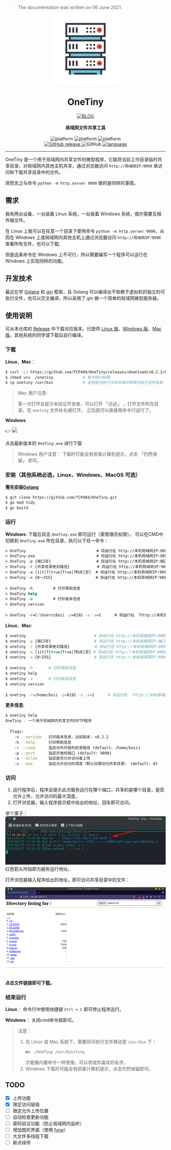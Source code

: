 > The documentation was written on 06 June 2021.

<p align="center">
    <img src="README/logo.svg" alt="logo">
</p>
<h1 align="center">OneTiny</h1>
<div align="center">
  <a href="https://www.boii.xyz">
    <img src="https://img.shields.io/badge/BLOG-Boii.xyz-1296DB.svg?style=for-the-badge" alt="BLOG">
  </a>
</div>
<br/>
<div align="center">
  <strong>局域网文件共享工具</strong>
</div>
<br/>

<div align="center">
    <!-- platform -->
    <!-- <img alt="platform" src="https://img.shields.io/badge/platform-Linux | Windows | Mac-c3c3c3.svg?style=flat-square"/> -->
    <img alt="platform" src="https://img.shields.io/badge/-Linux-333?style=flat-square&logo=Linux&logoColor=fff"/>
    <img alt="platform" src="https://img.shields.io/badge/-Windows-0078D6?style=flat-square&logo=Windows"/>
    <img alt="platform" src="https://img.shields.io/badge/-MacOS-e67e22?style=flat-square&logo=apple&logoColor=fff"/>
</div>
<div align="center" >
	<!--version-->
    <a href="" target="blank">
		<img alt="GitHub release" src="https://img.shields.io/github/release/TCP404/OneTiny.svg?style=flat-square&color=1296DB&sort=semver"/>
    </a>
	<!--license-->
    <img alt="GitHub" src="https://img.shields.io/github/license/TCP404/OneTiny.svg?style=flat-square">
    <!--language-->
    <a href="https://golang.org" target="blank">
    	<img alt="language" src="https://img.shields.io/github/go-mod/go-version/TCP404/OneTiny/master?color=00ADD8&label=Golang&logo=Go&logoColor=00ADD8&style=flat-square"/>
    </a>
</div>
<hr />


OneTiny 是一个用于局域网内共享文件的微型程序，它能将当前工作目录临时共享目录，对局域网内其他主机共享，通过浏览器访问 `http://局域网IP:9090` 来访问和下载共享目录中的文件。

简而言之与命令 `python -m http.server 9090` 做的是同样的事情。

## 需求

我有两台设备，一台装着 Linux 系统，一台装着 Windows 系统，偶尔需要互相传输文件。

在 Linux 上我可以在任意一个目录下使用命令 `python -m http.server 9090`，从而在 Windows 上或局域网内其他主机上通过浏览器访问 `http://局域网IP:9090` 查看所有文件，也可以下载;

但是这条命令在 Windows 上不可行，所以需要编写一个程序可以运行在 Windows 上实现同样的功能。

## 开发技术
最近在学 [Golang](https://golang.org) 和 [gin](https://gin-gonic.com/zh-cn/) 框架，且 Golang 可以编译出不依赖于虚拟机的独立的可执行文件，也可以交叉编译，所以采用了 gin 做一个简单的局域网微型服务器。

## 使用说明
可从本仓库的 [Release](https://github.com/TCP404/OneTiny/releases/) 中下载对应版本。已提供 [Linux 版](https://github.com/TCP404/OneTiny/releases/download/v0.2.2/OneTiny)、[Windows 版](https://github.com/TCP404/OneTiny/releases/download/v0.2.2/OneTiny.exe)，[Mac 版](https://github.com/TCP404/OneTiny/releases/download/v0.2.2/OneTiny_mac)，其他系统的同学请下载后自行编译。

### 下载
**Linux**、**Mac**：
```bash
$ curl -LJ https://github.com/TCP404/OneTiny/releases/download/v0.2.2/OneTiny -o onetiny
$ chmod u+x ./onetiny             # 赋予执行权限
$ cp onetiny /usr/bin             # 复制到可执行文件目录并修改可执行文件名称
```

> Mac 用户注意:
> 
> 第一次打开会提示未验证开发者，可以打开 「访达」 ，打开文件所在目录，在 `onetiny` 文件处右键打开。
> 之后就可以直接用命令行运行了。

**Windows**

:point_right: [![](https://img.shields.io/github/release/TCP404/OneTiny.svg?style=flat-square&color=1296DB&sort=semver)](https://github.com/TCP404/OneTiny/releases/latest)

点击最新版本的 `OneTiny.exe` 进行下载

> Windows 用户注意：
> 下载时可能会有损害计算机提示，点击 「仍然保留」 即可。




### 安装（其他系统必选，Linux、Windows、MacOS 可选）
**需先安装[Golang](https://golang.org)**
```bash
$ git clone https://github.com/TCP404/OneTiny.git
$ go mod tidy
$ go build
```

### 运行
**Windows**: 
下载后双击 `OneTiny.exe` 即可运行（需管理员权限）。
可以在CMD中切换到 `OneTiny.exe` 所在目录，执行以下任一命令：
```cmd
> OneTiny                               # 将运行在 http://本机局域网IP:9090，共享目录为当前工作目录，禁止上传
> OneTiny.exe                           # 将运行在 http://本机局域网IP:9090，共享目录为当前工作目录，禁止上传
> OneTiny -p {端口号}                    # 将运行在 http://本机局域网IP:端口号，共享目录为当前工作目录，禁止上传
> OneTiny -r {共享目录绝对路径}            # 将运行在 http://本机局域网IP:9090，共享目录为指定目录，禁止上传
> OneTiny -a [1|t|T|true|True|TRUE|空]  # 将运行在 http://本机局域网IP:9090，共享目录为当前工作目录，允许上传
> OneTiny -x {0～255}                   # 将运行在 http://本机局域网IP:9090，共享目录为当前工作目录，禁止上传，默认仅允许访问共享目录一层，禁止进入下一层目录

> OneTiny -h         # 打印帮助信息
> OneTiny help
> OneTiny -v         # 打印版本信息
> OneTiny version

> OneTiny -r=C:\Users\Boii -p=8192 -a -x=2      # 将运行在 「http://本机局域网IP:8192」，共享目录为 「C:\Users\Boii」 ，允许上传，允许访问共享目录往下2层
```

**Linux**、**Mac**:
```bash
$ onetiny                              # 将运行在 http://本机局域网IP:9090，共享目录为当前工作目录，禁止上传
$ onetiny -p {端口号}                   # 将运行在 http://本机局域网IP:端口号，共享目录为当前工作目录，禁止上传
$ onetiny -r {共享目录绝对路径}           # 将运行在 http://本机局域网IP:9090，共享目录为指定工作目录，禁止上传
$ onetiny -a [1|t|T|true|True|TRUE|空] # 将运行在 http://本机局域网IP:9090，共享目录为当前工作目录，允许上传
$ onetiny -x {0~255}                   # 将运行在 http://本机局域网IP:9090，共享目录为当前工作目录，禁止上传，默认仅允许访问共享目录一层，禁止进入下一层目录

$ onetiny -h       # 打印帮助信息
$ onetiny help
$ onetiny -v       # 打印版本信息
$ onetiny version

$ onetiny -r=/home/boii -p=8192 -a -x=2      # 将运行在 「http://本机局域网IP:8192」，共享目录为 「/home/boii」，允许上传，允许访问共享目录往下2层
```


**更多信息**:
```bash
$ onetiny help
OneTiny - 一个用于局域网内共享文件的FTP程序

  Flags: 
    -v --version   打印版本信息，当前版本: v0.2.2
    -h --help      打印帮助信息
    -r --road      指定对外开放的目录路径 (default: /home/boii)
    -p --port      指定开放的端口 (default: 9090)
    -a --allow     指定是否允许访问者上传
    -x --max       指定允许访问的深度（默认仅限访问共享目录） (default: 0)
```

### 访问
1. 运行程序后，程序会提示此次服务运行在哪个端口，共享的是哪个目录，是否允许上传，允许访问的最大深度。
2. 打开浏览器，输入程序提示框中给出的地址，回车即可访问。

举个栗子：
![](README/command.png)
红色箭头所指即为服务运行地址。

打开浏览器输入程序给出的地址，即可访问共享目录中的文件：

![](README/browser.png)

**点击文件链接即可下载。**

### 结束运行
**Linux**：
命令行中使用快捷键 `Ctrl + C` 即可停止程序运行。

**Windows**：
关闭cmd命令框即可。

> 注意：
> 1. 在 Linux 或 Mac 系统下，需要将可执行文件移动至 `/usr/bin` 下：
>     ```bash
>     mv ./OneTiny /usr/bin/tiny
>     ```
>     才能像内置命令一样使用。可以改成你喜欢的名字。
> 2. Windows 下载时可能会有损害计算机提示，点击仍然保留即可。

## TODO
- [x] 上传功能
- [x] 限定访问层级
- [ ] 限定允许上传位置
- [ ] 自动检查更新功能
- [ ] 密码验证功能（防止局域网内监听）
- [ ] 增加图形界面（使用 [fyne](https://fyne.io/)）
- [ ] 大文件多线程下载
- [ ] 断点续传